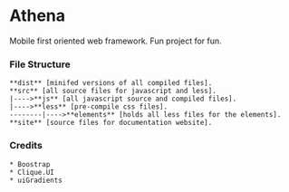 # Athena
Mobile first oriented web framework.
Fun project for fun.


### File Structure
	**dist** [minifed versions of all compiled files].   
	**src** [all source files for javascript and less].   
	|---->**js** [all javascript source and compiled files].   
	|---->**less** [pre-compile css files].   
	--------|---->**elements** [holds all less files for the elements].   
	**site** [source files for documentation website].   

### Credits
	* Boostrap
	* Clique.UI
	* uiGradients